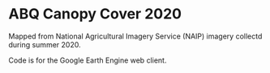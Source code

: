 # ABQ Canopy Cover 2020
Mapped from National Agricultural Imagery Service (NAIP) imagery collectd during summer 2020.

Code is for the Google Earth Engine web client.
